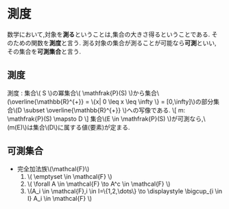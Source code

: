 # 測度
数学において,対象を**測る**ということは,集合の大きさ得るということである.
そのための関数を**測度**と言う. 測る対象の集合が測ることが可能なら**可測**といい,
その集合を**可測集合**と言う.

## 測度
測度
: 集合\\( S \\)の冪集合\\( \mathfrak{P}(S) \\)から集合\\(\overline{\mathbb{R}^{+}} = \\{x| 0 \leq x \leq \infty \\} = [0,\infty]\\)の部分集合\\(D \subset \overline{\mathbb{R}^{+}} \\)への写像である.
\\[
	m: \mathfrak{P}(S) \mapsto D
\\]
集合\\(E \in \mathfrak{P}(S) \\)が可測なら,\\(m(E)\\)は集合\\(D\\)に属する値(要素)が定まる.

## 可測集合

- 完全加法族\\(\mathcal{F}\\)
  1. \\( \emptyset \in \mathcal{F} \\)
  1. \\( \forall A \in \mathcal{F} \to  A^c \in \mathcal{F} \\)
  1. \\(A_i \in \mathcal{F},i \in I=\\{1,2,\dots\\} \to \displaystyle \bigcup_{i \in I} A_i \in \mathcal{F} \\)
